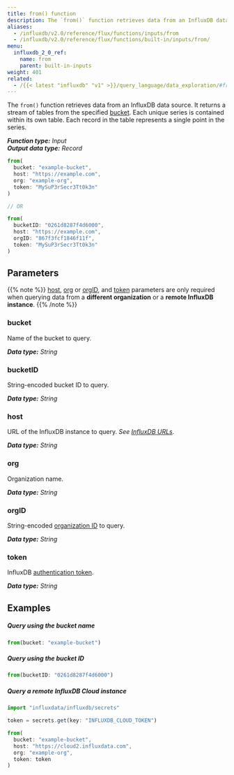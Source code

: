 ```yaml
---
title: from() function
description: The `from()` function retrieves data from an InfluxDB data source.
aliases:
  - /influxdb/v2.0/reference/flux/functions/inputs/from
  - /influxdb/v2.0/reference/flux/functions/built-in/inputs/from/
menu:
  influxdb_2_0_ref:
    name: from
    parent: built-in-inputs
weight: 401
related:
  - /{{< latest "influxdb" "v1" >}}/query_language/data_exploration/#from-clause, InfluxQL - FROM
---
```


The `from()` function retrieves data from an InfluxDB data source.
It returns a stream of tables from the specified [bucket](#parameters).
Each unique series is contained within its own table.
Each record in the table represents a single point in the series.

_**Function type:** Input_  
_**Output data type:** Record_

```js
from(
  bucket: "example-bucket",
  host: "https://example.com",
  org: "example-org",
  token: "MySuP3rSecr3Tt0k3n"
)

// OR

from(
  bucketID: "0261d8287f4d6000",
  host: "https://example.com",
  orgID: "867f3fcf1846f11f",
  token: "MySuP3rSecr3Tt0k3n"
)
```

## Parameters

{{% note %}}
[host](#host), [org](#org) or [orgID](#orgid), and [token](#token) parameters
are only required when querying data from a **different organization** or a
**remote InfluxDB instance**.
{{% /note %}}

### bucket
Name of the bucket to query.

_**Data type:** String_

### bucketID
String-encoded bucket ID to query.

_**Data type:** String_

### host
URL of the InfluxDB instance to query.
_See [InfluxDB URLs](/influxdb/v2.0/reference/urls/)._

_**Data type:** String_

### org
Organization name.

_**Data type:** String_

### orgID
String-encoded [organization ID](/influxdb/v2.0/organizations/view-orgs/#view-your-organization-id) to query.

_**Data type:** String_

### token
InfluxDB [authentication token](/influxdb/v2.0/security/tokens/).

_**Data type:** String_

## Examples

##### Query using the bucket name
```js
from(bucket: "example-bucket")
```

##### Query using the bucket ID
```js
from(bucketID: "0261d8287f4d6000")
```

##### Query a remote InfluxDB Cloud instance
```js
import "influxdata/influxdb/secrets"

token = secrets.get(key: "INFLUXDB_CLOUD_TOKEN")

from(
  bucket: "example-bucket",
  host: "https://cloud2.influxdata.com",
  org: "example-org",
  token: token
)
```
